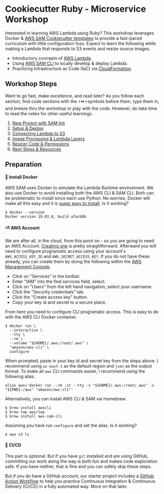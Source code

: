 # Cookiecutter Ruby - Microservice Workshop

Interested in learning AWS Lambda using Ruby? This workshop leverages Docker & [AWS SAM Cookiecutter templates](https://technology.customink.com/blog/2020/03/13/using-aws-sam-cookiecutter-project-templates-to-kickstart-your-ambda-projects-copy/) to provide a fast-paced curriculum with little configuration fuss. Expect to learn the following while making a Lambda that responds to S3 events and resize source images.

- Introductory concepts of [AWS Lambda](https://aws.amazon.com/lambda/).
- Using [AWS SAM CLI](https://aws.amazon.com/serverless/sam/) to locally develop & deploy Lambda.
- Practicing Infrastructure as Code (IaC) via [CloudFormation](https://aws.amazon.com/cloudformation/).

## Workshop Steps

Want to go fast, make excellence, and read later? As you follow each section, find code sections with the ⚡️⏩⚡️symbols before them, type them in, and breeze thru the workshop or play with the code. However, do take time to read the notes for other useful learnings.

1. [New Project with SAM Init](1-sam-init.md)
2. [Setup & Deploy](2-setup-deploy.md)
3. [Connecting Lambda to S3](3-connecting-lambda-to-s3.md)
4. [Image Processing & Lambda Layers](4-image-processing.md)
5. [Resizer Code & Permissions](5-resizer-code.md)
6. [Next Steps & Resources](6-resources.md)

## Preparation

#### 🚢 Install Docker

AWS SAM uses Docker to simulate the Lambda Runtime environment. We also use Docker to avoid installing both the AWS CLI & SAM CLI. Both can be problematic to install since each use Python. No worries, Docker will make all this easy and it is [super easy to install](https://docs.docker.com/get-docker/). Is it working?

```shell
$ docker --version
Docker version 19.03.8, build afacb8b
```

#### ⛅️ AWS Account

We are after all, in the cloud, from this point on - so you are going to need an AWS Account. [Creating one](https://aws.amazon.com/resources/create-account/) is pretty straightforward. Afterward you will need to configure programatic access using your account's `AWS_ACCESS_KEY_ID` and `AWS_SECRET_ACCESS_KEY`. If you do not have these already, you can create them by doing the following within the [AWS Management Console](https://console.aws.amazon.com/console/home?region=us-east-1).

- Click on "Services" in the toolbar.
- Enter "IAM" into the find services field, select.
- Click on "Users" from the left hand navigation, select your username.
- Click the "Security credentials" tab.
- Click the "Create access key" button.
- Copy your key id and secret to a secure place.

From here you need to configure CLI programatic access. This is easy to do with the AWS CLI Docker container.

```shell
$ docker run \
  --interactive \
  --tty \
  --rm \
  --volume "${HOME}/.aws:/root/.aws" \
  "amazon/aws-cli" \
  configure
```

When prompted, paste in your key id and secret key from the steps above. I recommend using `us-east-1` as the default region and `json` as the output format. To make all `aws` CLI commands easier, I recommend using the following alias.

```shell
alias aws='docker run --rm -it --tty -v "${HOME}/.aws:/root/.aws" -v "${PWD}:/aws" "amazon/aws-cli"'
```

Alternatively, you can install AWS CLI & SAM via Homebrew.

```shell
$ brew install awscli
$ brew tap aws/tap
$ brew install aws-sam-cli
```

Assuming you have run `configure` and set the alias. Is it working?

```shell
$ aws s3 ls
```

#### 🚀 CI/CD

This part is optional. But if you have `git` installed and are using GitHub, committing our work along the way is both fun and makes code exploration safe. If you have neither, that is fine and you can safely skip these steps.

But if you do have a GitHub account, our starter project includes a [GitHub Action Workflow](https://technology.customink.com/blog/2019/09/02/from-travis-ci-to-github-actions/) to help you practice Continuous Integration & Continuous Delivery (CI/CD) in a fully automated way. More on that later.
